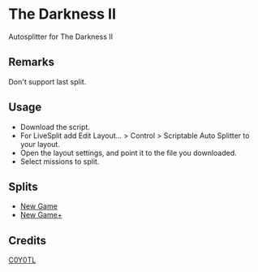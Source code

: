 # The Darkness II
Autosplitter for The Darkness II

## Remarks
Don't support last split.

## Usage
* Download the script.
* For LiveSplit add Edit Layout... > Control > Scriptable Auto Splitter to your layout.
* Open the layout settings, and point it to the file you downloaded.
* Select missions to split.

## Splits
* [New Game](lss/The%20Darkness%20II%20-%20New%20Game.lss)
* [New Game+](lss/The%20Darkness%20II%20-%20New%20Game%2B.lss)

## Credits
[C0Y0TL](https://www.twitch.tv/c0y0tl)
